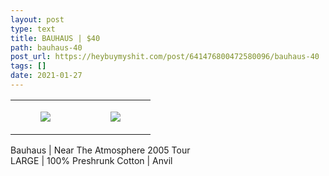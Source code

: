 ```yaml
---
layout: post
type: text
title: BAUHAUS | $40
path: bauhaus-40
post_url: https://heybuymyshit.com/post/641476800472580096/bauhaus-40
tags: []
date: 2021-01-27
---
```




<table style="width:100%;"><tr><td style="vertical-align:top;">
      <figure class="tmblr-full" data-orig-height="2048" data-orig-width="1365" data-orig-src="https://concertshirts.netlify.app/shirts/0016/0016-01.jpg"><img src="https://64.media.tumblr.com/23827579b5e1a492402c236687edc619/d625cf4cff380c89-fa/s540x810/127fa005fca40d42214529a3ff2a84807b674ad2.jpg" data-orig-height="2048" data-orig-width="1365" data-orig-src="https://concertshirts.netlify.app/shirts/0016/0016-01.jpg"/></figure></td>
    <td style="vertical-align:top;">
      <figure class="tmblr-full" data-orig-height="2048" data-orig-width="1365" data-orig-src="https://concertshirts.netlify.app/shirts/0016/0016-02.jpg"><img src="https://64.media.tumblr.com/76ce9c6c3c8f758a52ffa576ecd632dc/d625cf4cff380c89-02/s540x810/801a29aed368c8a05a10dd76e9879c6a7b428202.jpg" data-orig-height="2048" data-orig-width="1365" data-orig-src="https://concertshirts.netlify.app/shirts/0016/0016-02.jpg"/></figure></td>
  </tr></table><p>
  Bauhaus | Near The Atmosphere 2005 Tour<br/>LARGE | 100% Preshrunk Cotton | Anvil
</p>
